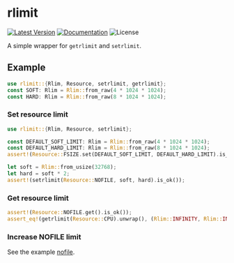 # rlimit

[![Latest Version]][crates.io]
[![Documentation]][docs.rs] 
![License]

A simple wrapper for `getrlimit` and `setrlimit`.

[crates.io]: https://crates.io/crates/rlimit
[Latest Version]: https://img.shields.io/crates/v/rlimit.svg
[Documentation]: https://docs.rs/rlimit/badge.svg
[docs.rs]: https://docs.rs/rlimit
[License]: https://img.shields.io/crates/l/rlimit.svg

## Example

```rust
use rlimit::{Rlim, Resource, setrlimit, getrlimit};
const SOFT: Rlim = Rlim::from_raw(4 * 1024 * 1024);
const HARD: Rlim = Rlim::from_raw(8 * 1024 * 1024);
```

### Set resource limit

```rust
use rlimit::{Rlim, Resource, setrlimit};

const DEFAULT_SOFT_LIMIT: Rlim = Rlim::from_raw(4 * 1024 * 1024);
const DEFAULT_HARD_LIMIT: Rlim = Rlim::from_raw(8 * 1024 * 1024);
assert!(Resource::FSIZE.set(DEFAULT_SOFT_LIMIT, DEFAULT_HARD_LIMIT).is_ok());

let soft = Rlim::from_usize(32768);
let hard = soft * 2;
assert!(setrlimit(Resource::NOFILE, soft, hard).is_ok());
```

### Get resource limit

```rust
assert!(Resource::NOFILE.get().is_ok());
assert_eq!(getrlimit(Resource::CPU).unwrap(), (Rlim::INFINITY, Rlim::INFINITY));
```

### Increase NOFILE limit

See the example [nofile](https://github.com/Nugine/rlimit/tree/v0.5.0/examples/nofile.rs).
